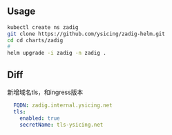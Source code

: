 ## Usage 

```bash
kubectl create ns zadig
git clone https://github.com/ysicing/zadig-helm.git
cd cd charts/zadig
# 
helm upgrade -i zadig -n zadig .
```

## Diff

新增域名tls，和ingress版本

```yaml
  FQDN: zadig.internal.ysicing.net
  tls:
    enabled: true
    secretName: tls-ysicing.net
```
